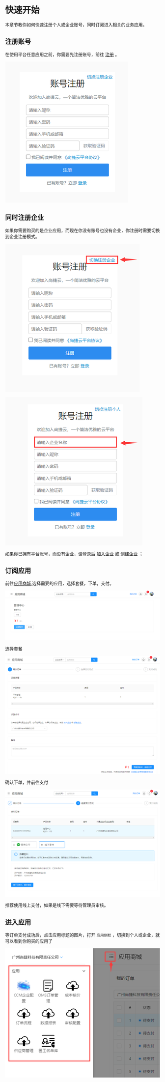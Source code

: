 # 快速开始 

本章节教你如何快速注册个人或企业账号，同时订阅进入相关的业务应用。

## 注册账号

在使用平台任意应用之前，你需要先注册账号，前往 [注册](http://account.saas123.com/oauth/regist) 。

![image-20200803134914274](.\quickstart.assets\image-20200803134914274.png)

## 同时注册企业

如果你需要购买的是企业应用，而现在你没有账号也没有企业，你注册时需要切换到企业注册模式。

![image-20200803135612716](.\quickstart.assets\image-20200803135612716.png)



![image-20200803135636674](.\quickstart.assets\image-20200803135636674.png)



如果你已拥有平台账号，而没有企业，请登录后 [加入企业](http://user.saas123.com/allCompany) 或 [创建企业](http://user.saas123.com/registCompany) ；



## 订阅应用

前往[应用商城](http://apps.saas123.com/),选择需要的应用，选择套餐，下单，支付。

![image-20200803135952138](.\quickstart.assets\image-20200803135952138.png)

选择套餐



![image-20200803140007295](.\quickstart.assets\image-20200803140007295.png)

确认下单，并前往支付



![image-20200803140110779](.\quickstart.assets\image-20200803140110779.png)

推荐使用线上支付，如果是线下需要等待管理员审核。

##  进入应用

等订单支付成功后，点击应用标题的图片，打开 `应用侧栏` ，切换到个人或企业，就可以看到你购买的应用了

![image-20200803140250333](.\quickstart.assets\image-20200803140250333.png)